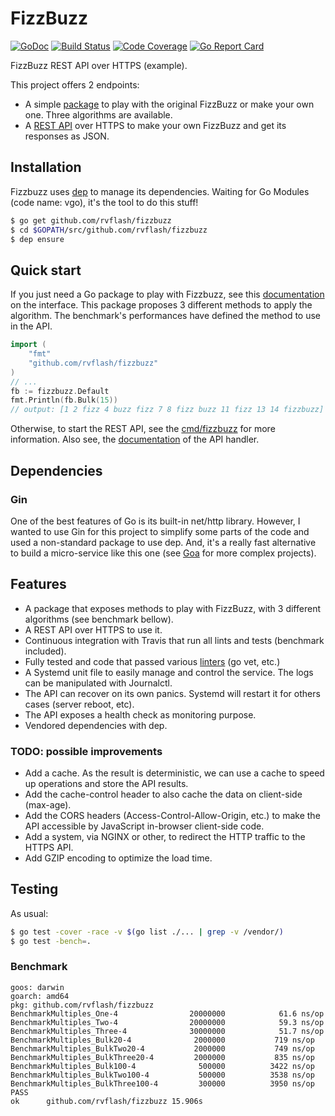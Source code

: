 # FizzBuzz

[![GoDoc](https://godoc.org/github.com/rvflash/fizzbuzz?status.svg)](https://godoc.org/github.com/rvflash/fizzbuzz)
[![Build Status](https://img.shields.io/travis/rvflash/fizzbuzz.svg)](https://travis-ci.org/rvflash/fizzbuzz)
[![Code Coverage](https://img.shields.io/codecov/c/github/rvflash/fizzbuzz.svg)](http://codecov.io/github/rvflash/fizzbuzz?branch=master)
[![Go Report Card](https://goreportcard.com/badge/github.com/rvflash/fizzbuzz)](https://goreportcard.com/report/github.com/rvflash/fizzbuzz)


FizzBuzz REST API over HTTPS (example).

This project offers 2 endpoints:
* A simple [package](https://godoc.org/github.com/rvflash/fizzbuzz) to play with the original FizzBuzz or make your own one. Three algorithms are available.
* A [REST API](https://github.com/rvflash/fizzbuzz/tree/master/cmd/fizzbuzz) over HTTPS to make your own FizzBuzz and get its responses as JSON.  
 
 
## Installation

Fizzbuzz uses [dep](https://golang.github.io/dep/) to manage its dependencies.
Waiting for Go Modules (code name: vgo), it's the tool to do this stuff!

```bash
$ go get github.com/rvflash/fizzbuzz
$ cd $GOPATH/src/github.com/rvflash/fizzbuzz
$ dep ensure
```


## Quick start

If you just need a Go package to play with Fizzbuzz, see this [documentation](https://godoc.org/github.com/rvflash/fizzbuzz) on the interface.
This package proposes 3 different methods to apply the algorithm. The benchmark's performances have defined the method to use in the API.  

```go
import (
	"fmt"
	"github.com/rvflash/fizzbuzz"
)
// ...
fb := fizzbuzz.Default
fmt.Println(fb.Bulk(15))
// output: [1 2 fizz 4 buzz fizz 7 8 fizz buzz 11 fizz 13 14 fizzbuzz]
```

Otherwise, to start the REST API, see the [cmd/fizzbuzz](https://github.com/rvflash/fizzbuzz/tree/master/cmd/fizzbuzz) for more information.
Also see, the [documentation](https://github.com/rvflash/fizzbuzz/tree/master/api) of the API handler.  


## Dependencies

### Gin

One of the best features of Go is its built-in net/http library.
However, I wanted to use Gin for this project to simplify some parts of the code and used a non-standard package to use dep.
And, it's a really fast alternative to build a micro-service like this one (see [Goa](https://github.com/goadesign/goa) for more complex projects).


## Features

* A package that exposes methods to play with FizzBuzz, with 3 different algorithms (see benchmark bellow).
* A REST API over HTTPS to use it.
* Continuous integration with Travis that run all lints and tests (benchmark included). 
* Fully tested and code that passed various [linters](https://github.com/golangci/golangci-lint) (go vet, etc.)
* A Systemd unit file to easily manage and control the service. The logs can be manipulated with Journalctl.
* The API can recover on its own panics. Systemd will restart it for others cases (server reboot, etc).
* The API exposes a health check as monitoring purpose.
* Vendored dependencies with dep.


### TODO: possible improvements

* Add a cache. As the result is deterministic, we can use a cache to speed up operations and store the API results.
* Add the cache-control header to also cache the data on client-side (max-age).
* Add the CORS headers (Access-Control-Allow-Origin, etc.) to make the API accessible by JavaScript in-browser client-side code.
* Add a system, via NGINX or other, to redirect the HTTP traffic to the HTTPS API.
* Add GZIP encoding to optimize the load time.


## Testing

As usual:

```bash
$ go test -cover -race -v $(go list ./... | grep -v /vendor/)
$ go test -bench=.
```

### Benchmark
```
goos: darwin
goarch: amd64
pkg: github.com/rvflash/fizzbuzz
BenchmarkMultiples_One-4            	20000000	        61.6 ns/op
BenchmarkMultiples_Two-4            	20000000	        59.3 ns/op
BenchmarkMultiples_Three-4          	30000000	        51.7 ns/op
BenchmarkMultiples_Bulk20-4         	 2000000	       719 ns/op
BenchmarkMultiples_BulkTwo20-4      	 2000000	       749 ns/op
BenchmarkMultiples_BulkThree20-4    	 2000000	       835 ns/op
BenchmarkMultiples_Bulk100-4        	  500000	      3422 ns/op
BenchmarkMultiples_BulkTwo100-4     	  500000	      3538 ns/op
BenchmarkMultiples_BulkThree100-4   	  300000	      3950 ns/op
PASS
ok  	github.com/rvflash/fizzbuzz	15.906s
```
